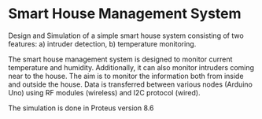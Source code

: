 # Smart House Management System
Design and Simulation of a simple smart house system consisting of two features: a) intruder detection, b) temperature monitoring.

The smart house management system is designed to monitor current temperature and humidity. Additionally, it can also monitor intruders coming near to the house. The aim is to monitor the information both from inside and outside the house. Data is transferred between various nodes (Arduino Uno) using RF modules (wireless) and I2C protocol (wired).

The simulation is done in Proteus version 8.6
